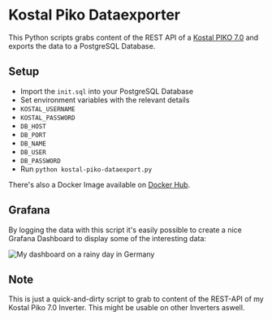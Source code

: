 # Kostal Piko Dataexporter

This Python scripts grabs content of the REST API of a [Kostal PIKO
7.0](https://www.kostal-solar-electric.com/de-de/products/three-phase-inverter/piko-12-20)
and exports the data to a PostgreSQL Database.

## Setup

 * Import the `init.sql` into your PostgreSQL Database
 * Set environment variables with the relevant details
  * `KOSTAL_USERNAME`
  * `KOSTAL_PASSWORD`
  * `DB_HOST`
  * `DB_PORT`
  * `DB_NAME`
  * `DB_USER`
  * `DB_PASSWORD`
 * Run `python kostal-piko-dataexport.py`

There's also a Docker Image available on [Docker Hub](https://hub.docker.com/r/svijee/kostal-dataexporter).

## Grafana

By logging the data with this script it's easily possible to create a nice
Grafana Dashboard to display some of the interesting data:

![My dashboard on a rainy day in Germany](https://raw.githubusercontent.com/svijee/kostal-dataexporter/master/img/grafana-dashboard.png)

## Note

This is just a quick-and-dirty script to grab to content of the REST-API of my
Kostal Piko 7.0 Inverter. This might be usable on other Inverters aswell.
